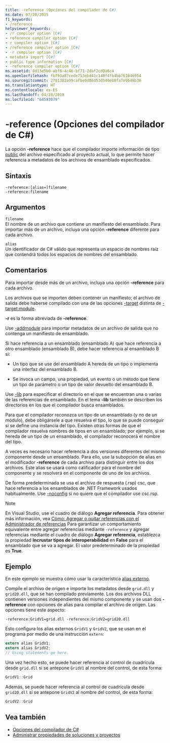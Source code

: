 ```yaml
---
title: -reference (Opciones del compilador de C#)
ms.date: 07/20/2015
f1_keywords:
- /reference
helpviewer_keywords:
- /r compiler option [C#]
- reference compiler option [C#]
- r compiler option [C#]
- /reference compiler option [C#]
- -r compiler option [C#]
- metadata import [C#]
- public type information [C#]
- -reference compiler option [C#]
ms.assetid: 8d13e5b0-abf6-4c46-bf71-2daf2cd0a6c4
ms.openlocfilehash: fbf93a87cede753ebd41c148f4fb4bb761846954
ms.sourcegitcommit: 2701302a99cafbe0d86d53d540eb0fa7e9b46b36
ms.translationtype: HT
ms.contentlocale: es-ES
ms.lasthandoff: 04/28/2019
ms.locfileid: "64593079"
---
```

# <a name="-reference-c-compiler-options"></a>-reference (Opciones del compilador de C#)
La opción **-reference** hace que el compilador importe información de tipo [public](../../../csharp/language-reference/keywords/public.md) del archivo especificado al proyecto actual, lo que permite hacer referencia a metadatos de los archivos de ensamblado especificados.  
  
## <a name="syntax"></a>Sintaxis  
  
```console  
-reference:[alias=]filename  
-reference:filename  
```  
  
## <a name="arguments"></a>Argumentos  
 `filename`  
 El nombre de un archivo que contiene un manifiesto del ensamblado. Para importar más de un archivo, incluya una opción **-reference** diferente para cada archivo.  
  
 `alias`  
 Un identificador de C# válido que representa un espacio de nombres raíz que contendrá todos los espacios de nombres del ensamblado.  
  
## <a name="remarks"></a>Comentarios  
 Para importar desde más de un archivo, incluya una opción **-reference** para cada archivo.  
  
 Los archivos que se importen deben contener un manifiesto; el archivo de salida debe haberse compilado con una de las opciones [-target](../../../csharp/language-reference/compiler-options/target-compiler-option.md) distinta de [-target:module](../../../csharp/language-reference/compiler-options/target-module-compiler-option.md).  
  
 **-r** es la forma abreviada de **-reference**.  
  
 Use [-addmodule](../../../csharp/language-reference/compiler-options/addmodule-compiler-option.md) para importar metadatos de un archivo de salida que no contenga un manifiesto de ensamblado.  
  
 Si hace referencia a un ensamblado (ensamblado A) que hace referencia a otro ensamblado (ensamblado B), debe hacer referencia al ensamblado B si:  
  
- Un tipo que se use del ensamblado A hereda de un tipo o implementa una interfaz del ensamblado B.  
  
- Se invoca un campo, una propiedad, un evento o un método que tiene un tipo de parámetro o un tipo de valor devuelto del ensamblado B.  
  
 Use [-lib](../../../csharp/language-reference/compiler-options/lib-compiler-option.md) para especificar el directorio en el que se encuentran una o varias de las referencias de ensamblado. En el tema **-lib** también se describen los directorios en los que el compilador busca ensamblados.  
  
 Para que el compilador reconozca un tipo de un ensamblado (y no de un módulo), debe obligársele a que resuelva el tipo, lo que se puede conseguir si se define una instancia del tipo. Existen otras formas de que el compilador resuelva nombres de tipos en un ensamblado; por ejemplo, si se hereda de un tipo de un ensamblado, el compilador reconocerá el nombre del tipo.  
  
 A veces es necesario hacer referencia a dos versiones diferentes del mismo componente desde un ensamblado. Para ello, use la subopción de alias en el modificador **-reference** de cada archivo para distinguir entre los dos archivos. Este alias se usará como calificador para el nombre del componente y se resolverá en el componente de uno de los archivos.  
  
 De forma predeterminada se usa el archivo de respuesta (.rsp) csc, que hace referencia a los ensamblados de .NET Framework usados habitualmente. Use [-noconfig](../../../csharp/language-reference/compiler-options/noconfig-compiler-option.md) si no quiere que el compilador use csc.rsp.  
  
> [!NOTE]
> En Visual Studio, use el cuadro de diálogo **Agregar referencia**. Para obtener más información, vea [Cómo: Agregar o quitar referencias con el Administrador de referencias](/visualstudio/ide/how-to-add-or-remove-references-by-using-the-reference-manager) Para garantizar un comportamiento equivalente entre agregar referencias mediante `-reference` y agregar referencias mediante el cuadro de diálogo **Agregar referencia**, establezca la propiedad **Incrustar tipos de interoperabilidad** en **False** para el ensamblado que se va a agregar. El valor predeterminado de la propiedad es **True**.  
  
## <a name="example"></a>Ejemplo  
 En este ejemplo se muestra cómo usar la característica [alias externo](../../../csharp/language-reference/keywords/extern-alias.md).  
  
 Compile el archivo de origen e importe los metadatos desde `grid.dll` y `grid20.dll`, que se han compilado previamente. Los dos archivos DLL contienen versiones independientes del mismo componente y se usan dos **-reference** con opciones de alias para compilar el archivo de origen. Las opciones tiene este aspecto:  

```console
-reference:GridV1=grid.dll -reference:GridV2=grid20.dll  
```
  
 Esto configura los alias externos `GridV1` y `GridV2`, que se usan en el programa por medio de una instrucción `extern`:  
  
```csharp  
extern alias GridV1;  
extern alias GridV2;  
// Using statements go here.  
```  
  
 Una vez hecho esto, se puede hacer referencia al control de cuadrícula desde `grid.dll` si se antepone `GridV1` al nombre del control, de esta forma:  
  
```csharp  
GridV1::Grid  
```  
  
 Además, se puede hacer referencia al control de cuadrícula desde `grid20.dll` si se antepone `GridV2` al nombre del control, de esta forma:  
  
```csharp  
GridV2::Grid   
```  
  
## <a name="see-also"></a>Vea también

- [Opciones del compilador de C#](../../../csharp/language-reference/compiler-options/index.md)
- [Administrar propiedades de soluciones y proyectos](/visualstudio/ide/managing-project-and-solution-properties)
